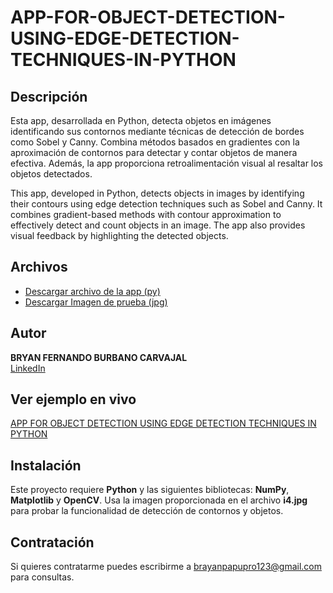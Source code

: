 # APP-FOR-OBJECT-DETECTION-USING-EDGE-DETECTION-TECHNIQUES-IN-PYTHON


## Descripción

Esta app, desarrollada en Python, detecta objetos en imágenes identificando sus contornos mediante técnicas de detección de bordes como Sobel y Canny. Combina métodos basados en gradientes con la aproximación de contornos para detectar y contar objetos de manera efectiva. Además, la app proporciona retroalimentación visual al resaltar los objetos detectados.

This app, developed in Python, detects objects in images by identifying their contours using edge detection techniques such as Sobel and Canny. It combines gradient-based methods with contour approximation to effectively detect and count objects in an image. The app also provides visual feedback by highlighting the detected objects.

## Archivos

- [Descargar archivo de la app (py)](Operador%20Canny.py)
- [Descargar Imagen de prueba (jpg)](i4.jpg)

## Autor
**BRYAN FERNANDO BURBANO CARVAJAL**  
[LinkedIn](https://www.linkedin.com/in/bryanburbanocarvajal)  

## Ver ejemplo en vivo
[APP FOR OBJECT DETECTION USING EDGE DETECTION TECHNIQUES IN PYTHON]()

## Instalación

Este proyecto requiere **Python** y las siguientes bibliotecas: **NumPy**, **Matplotlib** y **OpenCV**. Usa la imagen proporcionada en el archivo **i4.jpg** para probar la funcionalidad de detección de contornos y objetos.


## Contratación

Si quieres contratarme puedes escribirme a brayanpapupro123@gmail.com para consultas.
